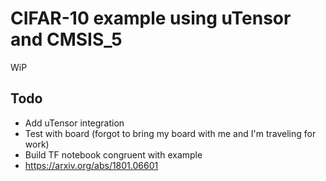 # CIFAR-10 example using uTensor and CMSIS_5

WiP

## Todo
* Add uTensor integration
* Test with board (forgot to bring my board with me and I'm traveling for work)
* Build TF notebook congruent with example
* https://arxiv.org/abs/1801.06601
